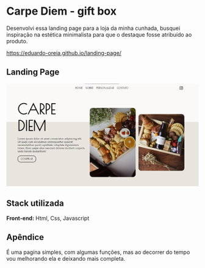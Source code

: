 
# Carpe Diem - gift box

Desenvolvi essa landing page para a loja da minha cunhada, busquei inspiração na estética minimalista para que o destaque fosse atribuído ao produto.


https://eduardo-oreia.github.io/landing-page/


## Landing Page

![App Screenshot](https://github.com/Eduardo-Oreia/landing-page/blob/main/imgs/landing.png?raw=true)


## Stack utilizada

**Front-end:** Html, Css, Javascript




## Apêndice

É uma pagina simples, com algumas funções, mas ao decorrer do tempo vou melhorando ela e deixando mais completa.

